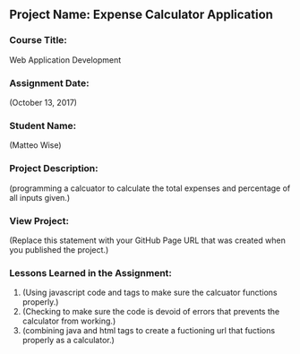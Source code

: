 ## Project Name:  Expense Calculator Application

### Course Title:
Web Application Development

### Assignment Date:  
(October 13, 2017)

### Student Name:  
(Matteo Wise)

### Project Description:
(programming a calcuator to calculate the total expenses and percentage of all inputs given.)

### View Project:
(Replace this statement with your GitHub Page URL that was created when you 
 published the project.)

### Lessons Learned in the Assignment:
1. (Using javascript code and tags to make sure the calcuator functions properly.)
2. (Checking to make sure the code is devoid of errors that prevents the calculator from working.)
3. (combining java and html tags to create a fuctioning url that fuctions properly as a calculator.)

